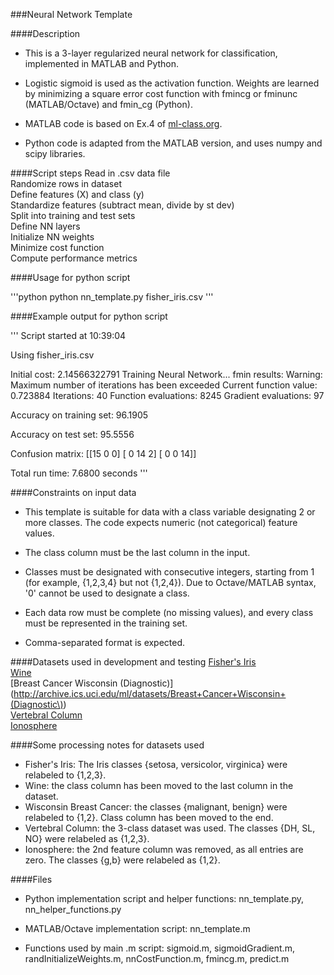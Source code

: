 ###Neural Network Template


####Description
* This is a 3-layer regularized neural network for classification, implemented in MATLAB and Python.

* Logistic sigmoid is used as the activation function. Weights are learned by minimizing a square error cost function with fmincg or fminunc (MATLAB/Octave) and fmin\_cg (Python).

* MATLAB code is based on Ex.4 of [ml-class.org](http://ml-class.org).

* Python code is adapted from the MATLAB version, and uses numpy and scipy libraries.


####Script steps
Read in .csv data file <br />
Randomize rows in dataset <br />
Define features (X) and class (y) <br />
Standardize features (subtract mean, divide by st dev) <br />
Split into training and test sets <br />
Define NN layers <br />
Initialize NN weights <br />
Minimize cost function <br />
Compute performance metrics <br />


####Usage for python script

'''python
python nn_template.py fisher_iris.csv
'''


####Example output for python script

'''
Script started at 10:39:04

Using fisher_iris.csv

Initial cost: 2.14566322791
Training Neural Network...
fmin results:
Warning: Maximum number of iterations has been exceeded
         Current function value: 0.723884
         Iterations: 40
         Function evaluations: 8245
         Gradient evaluations: 97

Accuracy on training set: 96.1905

Accuracy on test set: 95.5556

Confusion matrix:
[[15  0  0]
 [ 0 14  2]
 [ 0  0 14]]

Total run time: 7.6800 seconds
'''

####Constraints on input data

* This template is suitable for data with a class variable designating 2 or more classes. The code expects numeric (not categorical) feature values.

* The class column must be the last column in the input.

* Classes must be designated with consecutive integers, starting from 1 (for example, {1,2,3,4} but not {1,2,4}). Due to Octave/MATLAB syntax, '0' cannot be used to designate a class.

* Each data row must be complete (no missing values), and every class must be represented in the training set.

* Comma-separated format is expected.


####Datasets used in development and testing
[Fisher's Iris](http://archive.ics.uci.edu/ml/datasets/Iris)<br />
[Wine](http://archive.ics.uci.edu/ml/datasets/Wine)<br />
[Breast Cancer Wisconsin (Diagnostic)](http://archive.ics.uci.edu/ml/datasets/Breast+Cancer+Wisconsin+(Diagnostic\))<br />
[Vertebral Column](http://archive.ics.uci.edu/ml/datasets/Vertebral+Column)<br />
[Ionosphere](http://archive.ics.uci.edu/ml/datasets/Ionosphere)<br />


####Some processing notes for datasets used

* Fisher's Iris: The Iris classes {setosa, versicolor, virginica} were relabeled to {1,2,3}.
* Wine: the class column has been moved to the last column in the dataset.<br />
* Wisconsin Breast Cancer: the classes {malignant, benign} were relabeled to {1,2}. Class column has been moved to the end.<br />
* Vertebral Column: the 3-class dataset was used. The classes {DH, SL, NO} were relabeled as {1,2,3}.<br />
* Ionosphere: the 2nd feature column was removed, as all entries are zero. The classes {g,b} were relabeled as {1,2}.<br />


####Files

* Python implementation script and helper functions: nn\_template.py, nn\_helper\_functions.py

* MATLAB/Octave implementation script: nn\_template.m

* Functions used by main .m script: sigmoid.m, sigmoidGradient.m, randInitializeWeights.m, nnCostFunction.m, fmincg.m, predict.m